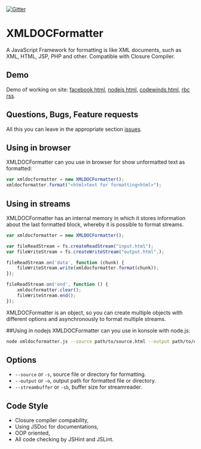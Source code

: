 [![Gitter](https://badges.gitter.im/Join%20Chat.svg)](https://gitter.im/LabEG/XMLDOCFormatter.js?utm_source=badge&utm_medium=badge&utm_campaign=pr-badge)

# XMLDOCFormatter
A JavaScript Framework for formatting is like XML documents, such as XML, HTML, JSP, PHP and other. Compatible with Closure Compiler.

## Demo
Demo of working on site:
 [facebook html](http://labeg.github.io/XMLDOCFormatter.js/?demo=content/examples/facebook.html), 
 [nodejs html](http://labeg.github.io/XMLDOCFormatter.js/?demo=content/examples/nodejs.html), 
 [codewinds html](http://labeg.github.io/XMLDOCFormatter.js/?demo=content/examples/codewinds.html), 
 [rbc rss](http://labeg.github.io/XMLDOCFormatter.js/?demo=content/examples/rbc.news.rss).

## Questions, Bugs, Feature requests
All this you can leave in the appropriate section [issues](https://github.com/LabEG/XMLDOCFormatter.js/issues). 

## Using in browser
XMLDOCFormatter can you use in browser for show unformatted text as formatted:
```javascript
var xmldocformatter = new XMLDOCFormatter();
xmldocformatter.format("<html>text for formatting<html>");
```

## Using in streams
XMLDOCFormatter has an internal memory in which it stores information about the last formatted block, whereby it is possible to format streams.
```javascript
var xmldocformatter = new XMLDOCFormatter();

var fileReadStream = fs.createReadStream("input.html");
var fileWriteStream = fs.createWriteStream("output.html",);

fileReadStream.on('data', function (chunk) {
    fileWriteStream.write(xmldocformatter.format(chunk));
});

fileReadStream.on('end', function () {
    xmldocformatter.clear();
    fileWriteStream.end();
});
```
XMLDOCFormatter is an object, so you can create multiple objects with different options and asynchronously to format multiple streams.

##Using in nodejs
XMLDOCFormatter can you use in konsole with node.js:
```sh
node xmldocformatter.js --source path/to/source.html --output path/to/output.html;
```

## Options
- `--source` or `-s`, source file or directory for formatting.
- `--output` or `-o`, output path for formatted file or directory.
- `--streambuffer` or `-sb`, buffer size for streamreader.

## Code Style
- Closure compiler compability,
- Using JSDoc for documentations,
- OOP oriented,
- All code checking by JSHint and JSLint.
